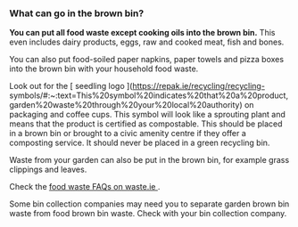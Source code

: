 ###  **What can go in the brown bin?**

**You can put all food waste except cooking oils into the brown bin.** This
even includes dairy products, eggs, raw and cooked meat, fish and bones.

You can also put food-soiled paper napkins, paper towels and pizza boxes into
the brown bin with your household food waste.

Look out for the [ seedling logo ](https://repak.ie/recycling/recycling-
symbols/#:~:text=This%20symbol%20indicates%20that%20a%20product,garden%20waste%20through%20your%20local%20authority)
on packaging and coffee cups. This symbol will look like a sprouting plant and
means that the product is certified as compostable. This should be placed in a
brown bin or brought to a civic amenity centre if they offer a composting
service. It should never be placed in a green recycling bin.

Waste from your garden can also be put in the brown bin, for example grass
clippings and leaves.

Check the [ food waste FAQs on waste.ie ](https://www.mywaste.ie/why-faq/) .

Some bin collection companies may need you to separate garden brown bin waste
from food brown bin waste. Check with your bin collection company.
